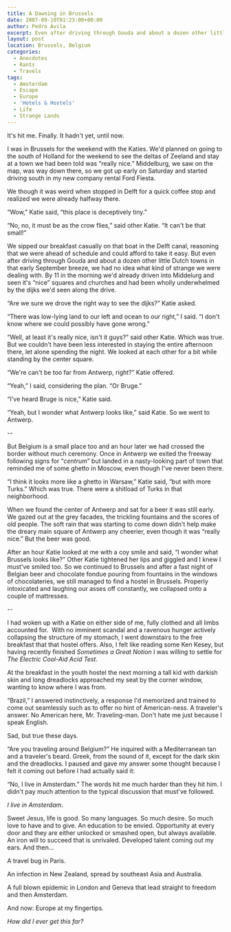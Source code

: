 ```yaml
---
title: A Dawning in Brussels
date: 2007-09-10T01:23:00+00:00
author: Pedro Ávila
excerpt: Even after driving through Gouda and about a dozen other little Dutch towns, we had no idea what kind of strange we were dealing with.
layout: post
location: Brussels, Belgium
categories:
  - Anecdotes
  - Rants
  - Travels
tags:
  - Amsterdam
  - Escape
  - Europe
  - 'Hotels & Hostels'
  - Life
  - Strange Lands
---
```

It's hit me. Finally. It hadn't yet, until now.

I was in Brussels for the weekend with the Katies. We'd planned on going to the south of Holland for the weekend to see the deltas of Zeeland and stay at a town we had been told was “really nice.” Middelburg, we saw on the map, was way down there, so we got up early on Saturday and started driving south in my new company rental Ford Fiesta.

We though it was weird when stopped in Delft for a quick coffee stop and realized we were already halfway there.

“Wow,” Katie said, “this place is deceptively tiny.”

“No, no, it must be as the crow flies,” said other Katie. “It can't be that small!”

We sipped our breakfast casually on that boat in the Delft canal, reasoning that we were ahead of schedule and could afford to take it easy. But even after driving through Gouda and about a dozen other little Dutch towns in that early September breeze, we had no idea what kind of strange we were dealing with. By 11 in the morning we'd already driven into Middelurg and seen it's “nice” squares and churches and had been wholly underwhelmed by the dijks we'd seen along the drive.

“Are we sure we drove the right way to see the dijks?” Katie asked.

“There was low-lying land to our left and ocean to our right,” I said. “I don't know where we could possibly have gone wrong.”

“Well, at least it's really nice, isn't it guys?” said other Katie. Which was true. But we couldn't have been less interested in staying the entire afternoon there, let alone spending the night. We looked at each other for a bit while standing by the center square.

“We're can't be too far from Antwerp, right?” Katie offered.

“Yeah,” I said, considering the plan. “Or Bruge.”

“I've heard Bruge is nice,” Katie said.

“Yeah, but I wonder what Antwerp looks like,” said Katie. So we went to Antwerp.

--

But Belgium is a small place too and an hour later we had crossed the border without much ceremony. Once in Antwerp we exited the freeway following signs for “_centrum_” but landed in a nasty-looking part of town that reminded me of some ghetto in Moscow, even though I've never been there.

“I think it looks more like a ghetto in Warsaw,” Katie said, “but with more Turks.” Which was true. There were a shitload of Turks in that neighborhood.

When we found the center of Antwerp and sat for a beer it was still early. We gazed out at the grey facades, the trickling fountains and the scores of old people. The soft rain that was starting to come down didn't help make the dreary main square of Antwerp any cheerier, even though it was “really nice.” But the beer was good.

After an hour Katie looked at me with a coy smile and said, “I wonder what Brussels looks like?” Other Katie tightened her lips and giggled and I knew I must've smiled too. So we continued to Brussels and after a fast night of Belgian beer and chocolate fondue pouring from fountains in the windows of chocolateries, we still managed to find a hostel in Brussels. Properly intoxicated and laughing our asses off constantly, we collapsed onto a couple of mattresses.

--

I had woken up with a Katie on either side of me, fully clothed and all limbs accounted for.  With no imminent scandal and a ravenous hunger actively collapsing the structure of my stomach, I went downstairs to the free breakfast that that hostel offers. Also, I felt like reading some Ken Kesey, but having recently finished _Sometimes a Great Notion_ I was willing to settle for _The Electric Cool-Aid Acid Test_.

At the breakfast in the youth hostel the next morning a tall kid with darkish skin and long dreadlocks approached my seat by the corner window, wanting to know where I was from.

“Brazil,” I answered instinctively, a response I'd memorized and trained to come out seamlessly such as to offer no hint of American-ness. A traveler's answer. No American here, Mr. Traveling-man. Don't hate me just because I speak English.

Sad, but true these days.

“Are you traveling around Belgium?” He inquired with a Mediterranean tan and a traveler's beard. Greek, from the sound of it, except for the dark skin and the dreadlocks. I paused and gave my answer some thought because I felt it coming out before I had actually said it:

“No, I live in Amsterdam.” The words hit me much harder than they hit him. I didn't pay much attention to the typical discussion that must've followed.

_I live in Amsterdam_.

Sweet Jesus, life is good. So many languages. So much desire. So much love to have and to give. An education to be envied. Opportunity at every door and they are either unlocked or smashed open, but always available. An iron will to succeed that is unrivaled. Developed talent coming out my ears. And then...

A travel bug in Paris.

An infection in New Zealand, spread by southeast Asia and Australia.

A full blown epidemic in London and Geneva that lead straight to freedom and then Amsterdam.

And now: Europe at my fingertips.

_How did I ever get this far?_